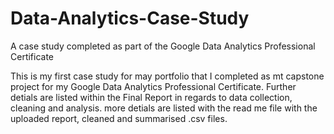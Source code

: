 # Data-Analytics-Case-Study
A case study completed as part of the Google Data Analytics Professional Certificate

This is my first case study for may portfolio that I completed as mt capstone project for my Google Data Analytics Professional Certificate. Further detials are listed within the Final Report in regards to data collection, cleaning and analysis. more detials are listed with the read me file with the uploaded report, cleaned and summarised .csv files.

